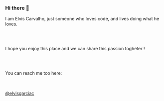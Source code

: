 ### Hi there 👋

<p> I am Elvis Carvalho, just someone who loves code, and lives doing what he loves.</p>
<br>
<br>
<p>I hope you enjoy this place and we can share this passion togheter !</p>
<br>
<br>
<p>You can reach me too here:</p>
<br>
<br>
<a href="https://img.shields.io/badge/Instagram-E4405F?style=for-the-badge&logo=instagram&logoColor=white">@elvisgarciac</a>

